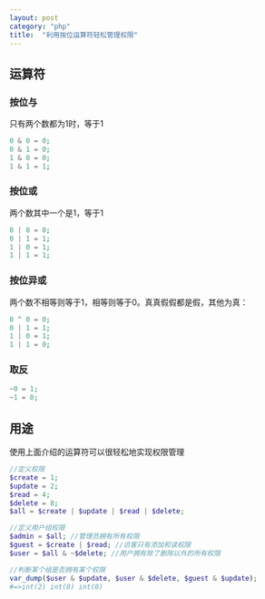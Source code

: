 ```yaml
---
layout: post
category: "php"
title:  "利用按位运算符轻松管理权限"
---
```


## 运算符

### 按位与
只有两个数都为1时，等于1
```php
0 & 0 = 0;
0 & 1 = 0;
1 & 0 = 0;
1 & 1 = 1;
```

### 按位或
两个数其中一个是1，等于1
```php
0 | 0 = 0;
0 | 1 = 1;
1 | 0 = 1;
1 | 1 = 1;
```

### 按位异或
两个数不相等则等于1，相等则等于0。真真假假都是假，其他为真：
```php
0 ^ 0 = 0;
0 | 1 = 1;
1 | 0 = 1;
1 | 1 = 0;
```

### 取反
```php
~0 = 1;
~1 = 0;
```

## 用途
使用上面介绍的运算符可以很轻松地实现权限管理
```php
//定义权限
$create = 1;
$update = 2;
$read = 4;
$delete = 8;
$all = $create | $update | $read | $delete;

//定义用户组权限
$admin = $all; //管理员拥有所有权限
$guest = $create | $read; //访客只有添加和读权限
$user = $all & ~$delete; //用户拥有除了删除以外的所有权限

//判断某个组是否拥有某个权限
var_dump($user & $update, $user & $delete, $guest & $update);
#=>int(2) int(0) int(0)
```